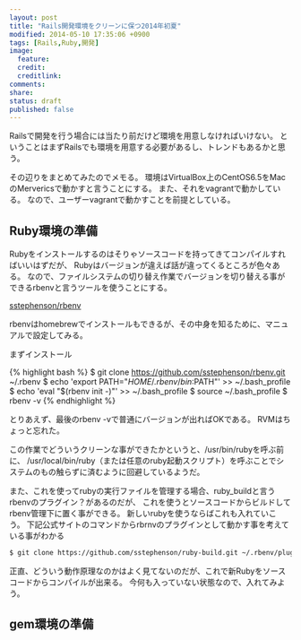```yaml
---
layout: post
title: "Rails開発環境をクリーンに保つ2014年初夏"
modified: 2014-05-10 17:35:06 +0900
tags: [Rails,Ruby,開発]
image:
  feature:
  credit:
  creditlink:
comments:
share:
status: draft
published: false
---
```

Railsで開発を行う場合には当たり前だけど環境を用意しなければいけない。
ということはまずRailsでも環境を用意する必要があるし、トレンドもあるかと思う。

その辺りをまとめてみたのでメモる。
環境はVirtualBox上のCentOS6.5をMacのMervericsで動かすと言うことにする。
また、それをvagrantで動かしている。
なので、ユーザーvagrantで動かすことを前提としている。

## Ruby環境の準備
Rubyをインストールするのはそりゃソースコードを持ってきてコンパイルすればいいはずだが、
Rubyはバージョンが違えば話が違ってくるところが色々ある。
なので、ファイルシステムの切り替え作業でバージョンを切り替える事ができるrbenvと言うツールを使うことにする。

[sstephenson/rbenv](https://github.com/sstephenson/rbenv)

rbenvはhomebrewでインストールもできるが、その中身を知るために、マニュアルで設定してみる。

まずインストール

{% highlight bash %}
$ git clone https://github.com/sstephenson/rbenv.git ~/.rbenv
$ echo 'export PATH="$HOME/.rbenv/bin:$PATH"' >> ~/.bash_profile
$ echo 'eval "$(rbenv init -)"' >> ~/.bash_profile
$ source ~/.bash_profile
$ rbenv -v
{% endhighlight %}

とりあえず、最後のrbenv -vで普通にバージョンが出ればOKである。
RVMはちょっと忘れた。

この作業でどういうクリーンな事ができたかというと、/usr/bin/rubyを呼ぶ前に、
/usr/local/bin/ruby（または任意のruby起動スクリプト）を呼ぶことでシステムのもの触らずに済むように回避しているようだ。

また、これを使ってrubyの実行ファイルを管理する場合、ruby_buildと言うrbenvのプラグイン？があるのだが、
これを使うとソースコードからビルドしてrbenv管理下に置く事ができる。
新しいrubyを使うならばこれも入れていこう。
下記公式サイトのコマンドからrbrnvのプラグインとして動かす事を考えている事がわかる

~~~ bash
$ git clone https://github.com/sstephenson/ruby-build.git ~/.rbenv/plugins/ruby-build
~~~

正直、どういう動作原理なのかはよく見てないのだが、これで新Rubyをソースコードからコンパイルが出来る。
今何も入っていない状態なので、入れてみよう。

## gem環境の準備
